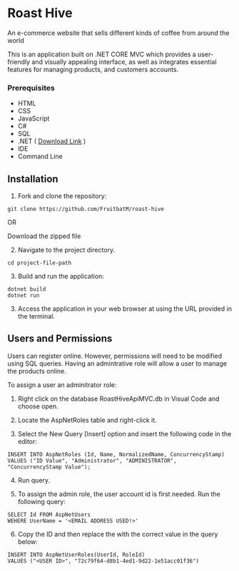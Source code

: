 # Roast Hive

An e-commerce website that sells different kinds of coffee from around the world

This is an application built on .NET CORE MVC which provides a user-friendly and visually appealing interface, as well as integrates essential features for managing products, and customers accounts.

### Prerequisites 
* HTML
* CSS
* JavaScript
* C#
* SQL 
* .NET ( [Download Link](https://dotnet.microsoft.com/en-us/download) )
* IDE 
* Command Line

## Installation
1. Fork and clone the repository:
```
git clone https://github.com/FruitbatM/roast-hive
```
OR

Download the zipped file

2. Navigate to the project directory.

```
cd project-file-path 
```
3. Build and run the application:

```
dotnet build
dotnet run
```
3. Access the application in your web browser at using the URL provided in the terminal.

## Users and Permissions

Users can register online. However, permissions will need to be modified using SQL queries. Having an admintrative role will allow a user to manage the products online.

To assign a user an adminitrator role:

1. Right click on the database RoastHiveApiMVC.db in Visual Code and choose open. 

2. Locate the AspNetRoles table and right-click it.

3. Select the New Query [Insert] option and insert the following code in the editor:
```
INSERT INTO AspNetRoles (Id, Name, NormalizedName, ConcurrencyStamp)
VALUES ("ID Value", "Administrator", "ADMINISTRATOR", "ConcurrencyStamp Value");
```
4. Run query.

5. To assign the admin role, the user account id is first needed. Run the following query:
```
SELECT Id FROM AspNetUsers
WEHERE UserName = '<EMAIL ADDRESS USED!>'
```

6. Copy the ID and then replace the <USER ID> with the correct value in the query below: 
```
INSERT INTO AspNetUserRoles(UserId, RoleId)
VALUES ("<USER ID>", "72c79f64-d8b1-4ed1-9d22-1e51acc01f36")
```


